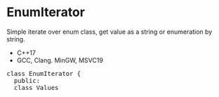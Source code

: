 # EnumIterator
Simple iterate over enum class, get value as a string or enumeration by string.

* C++17
* GCC, Clang. MinGW, MSVC19

<pre>
class EnumIterator {
  public:
  class Values<template <typename ENUM,
            auto RANGE_MIN = 0,
            auto RANGE_MAX = 63> {
            public:
            Iterator EnumIterator::Values::begin() const;
            Iterator EnumIterator::Values::end() const;
            static std::optional<std::string_view> nameOf(ENUM e);
            static std::optional<ENUM> valueOf(std::string_view str);
    };
  };
</pre>

* __ENUM__ - name of the ENUM class
* __RANGE_MIN__ - less or equal of the smallest enum value, default 0.
* __RANGE_MAX__ - more or equal of the largest enum value, default 63.

## Examples
  
  <pre>
    
enum class States {
    symptom,
    healed,
    zucker = 3
};  
  
for(const auto& [v, s] : EnumIterator::Values&lt;States>{}) {
    std::cout &lt;&lt; static_cast<int>(v) &lt;&lt;" --> " &lt;&lt; s &lt;&lt; std::endl;
}

// outputs
> 0 --> States::symptom
> 1 --> States::healed
> 3 --> States::zucker
    
EnumIterator::Values<States>::valueOf("symptom"); // States::symptom
EnumIterator::Values<States>::nameOf(States::symptom)); // "symptom"

enum class Genophenes {
    treee = 92,
    hulien = 21,
    doomsday = 103
};

//here we have to set ranges due bigger values, you can also use enum values here.
 for(const auto& [v, s] : EnumIterator::Values&lt;Genophenes, 20, 110>{}) {
        std::cout &lt;&lt; static_cast<int>(v) &lt;&lt; " --> " &lt;&lt; s &lt;&lt; std::endl;
    }

//outputs
> 21 --> Genophenes::hulien
> 92 --> Genophenes::treee
> 103 --> Genophenes::doomsday
            
 </pre> 
  
  MIT License, (c) Markus Mertama 2021
  
